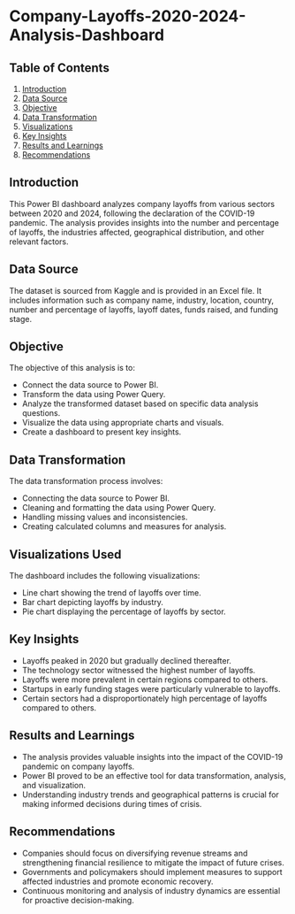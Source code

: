 # Company-Layoffs-2020-2024-Analysis-Dashboard

## Table of Contents
1. [Introduction](#introduction)
2. [Data Source](#data-source)
3. [Objective](#objective)
4. [Data Transformation](#data-transformation)
5. [Visualizations](#visualizations)
6. [Key Insights](#key-insights)
7. [Results and Learnings](#results-and-learnings)
8. [Recommendations](#recommendations)

## Introduction 

This Power BI dashboard analyzes company layoffs from various sectors between 2020 and 2024, following the declaration of the COVID-19 pandemic. The analysis provides insights into the number and percentage of layoffs, the industries affected, geographical distribution, and other relevant factors.

## Data Source 

The dataset is sourced from Kaggle and is provided in an Excel file. It includes information such as company name, industry, location, country, number and percentage of layoffs, layoff dates, funds raised, and funding stage.

## Objective 

The objective of this analysis is to:

- Connect the data source to Power BI.
- Transform the data using Power Query.
- Analyze the transformed dataset based on specific data analysis questions.
- Visualize the data using appropriate charts and visuals.
- Create a dashboard to present key insights.

## Data Transformation 

The data transformation process involves:

- Connecting the data source to Power BI.
- Cleaning and formatting the data using Power Query.
- Handling missing values and inconsistencies.
- Creating calculated columns and measures for analysis.


## Visualizations Used

The dashboard includes the following visualizations:

- Line chart showing the trend of layoffs over time.
- Bar chart depicting layoffs by industry.
- Pie chart displaying the percentage of layoffs by sector.

## Key Insights

- Layoffs peaked in 2020 but gradually declined thereafter.
- The technology sector witnessed the highest number of layoffs.
- Layoffs were more prevalent in certain regions compared to others.
- Startups in early funding stages were particularly vulnerable to layoffs.
- Certain sectors had a disproportionately high percentage of layoffs compared to others.

## Results and Learnings

- The analysis provides valuable insights into the impact of the COVID-19 pandemic on company layoffs.
- Power BI proved to be an effective tool for data transformation, analysis, and visualization.
- Understanding industry trends and geographical patterns is crucial for making informed decisions during times of crisis.

## Recommendations

- Companies should focus on diversifying revenue streams and strengthening financial resilience to mitigate the impact of future crises.
- Governments and policymakers should implement measures to support affected industries and promote economic recovery.
- Continuous monitoring and analysis of industry dynamics are essential for proactive decision-making.


